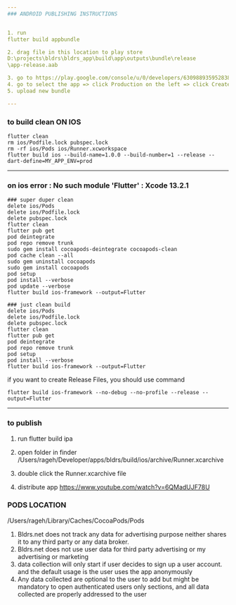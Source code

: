 ```yaml
---
### ANDROID PUBLISHING INSTRUCTIONS


1. run 
flutter build appbundle

2. drag file in this location to play store
D:\projects\bldrs\bldrs_app\build\app\outputs\bundle\release
\app-release.aab

3. go to https://play.google.com/console/u/0/developers/6309889359528388528/app-list
4. go to select the app => click Production on the left => click Create Release Button on top right
5. upload new bundle

---
```


### to build clean ON IOS

    flutter clean
    rm ios/Podfile.lock pubspec.lock
    rm -rf ios/Pods ios/Runner.xcworkspace
    flutter build ios --build-name=1.0.0 --build-number=1 --release --dart-define=MY_APP_ENV=prod

---

### on ios error : No such module 'Flutter' : Xcode 13.2.1

    ### super duper clean
    delete ios/Pods
    delete ios/Podfile.lock
    delete pubspec.lock
    flutter clean
    flutter pub get
    pod deintegrate
    pod repo remove trunk
    sudo gem install cocoapods-deintegrate cocoapods-clean
    pod cache clean --all
    sudo gem uninstall cocoapods
    sudo gem install cocoapods
    pod setup
    pod install --verbose
    pod update --verbose
    flutter build ios-framework --output=Flutter

    ### just clean build
    delete ios/Pods
    delete ios/Podfile.lock
    delete pubspec.lock
    flutter clean
    flutter pub get
    pod deintegrate
    pod repo remove trunk
    pod setup
    pod install --verbose
    flutter build ios-framework --output=Flutter

if you want to create Release Files, 
you should use command

    flutter build ios-framework --no-debug --no-profile --release --output=Flutter

---

### to publish

1. run
    flutter build ipa

2. open folder in finder
   /Users/rageh/Developer/apps/bldrs/build/ios/archive/Runner.xcarchive

3. double click the Runner.xcarchive file
4. distribute app
https://www.youtube.com/watch?v=6QMadUJF78U


### PODS LOCATION
/Users/rageh/Library/Caches/CocoaPods/Pods

1. Bldrs.net does not track any data for advertising purpose neither shares it to any third party or any data broker.
2. Bldrs.net does not use user data for third party advertising or my advertising or marketing
3. data collection will only start if user decides to sign up a user account. and the default usage is the user uses the app anonymously
4. Any data collected are optional to the user to add but might be mandatory to open authenticated users only sections, and all data collected are properly addressed to the user
